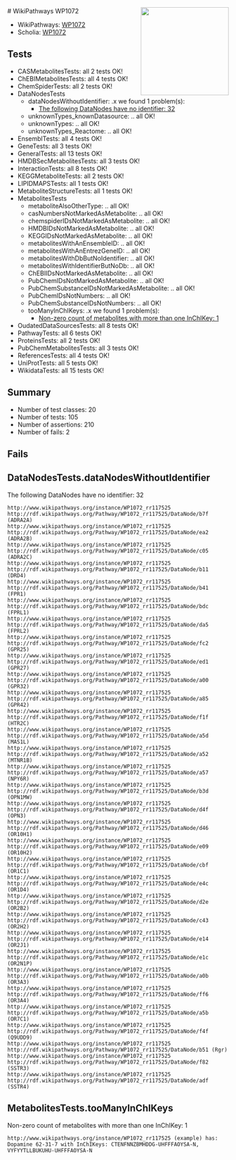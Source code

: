 <img style="float: right; width: 200px" src="https://upload.wikimedia.org/wikipedia/commons/thumb/8/83/Wplogo_with_text_500.png/640px-Wplogo_with_text_500.png" />
# WikiPathways WP1072

* WikiPathways: [WP1072](https://new.wikipathways.org/pathways/WP1072)
* Scholia: [WP1072](https://scholia.toolforge.org/wikipathways/WP1072)
## Tests
* CASMetabolitesTests: all 2 tests OK!
* ChEBIMetabolitesTests: all 4 tests OK!
* ChemSpiderTests: all 2 tests OK!
* DataNodesTests
    * dataNodesWithoutIdentifier: .x we found 1 problem(s):
        * [The following DataNodes have no identifier: 32](#8792c4d0)
    * unknownTypes_knownDatasource: .. all OK!
    * unknownTypes: .. all OK!
    * unknownTypes_Reactome: .. all OK!
* EnsemblTests: all 4 tests OK!
* GeneTests: all 3 tests OK!
* GeneralTests: all 13 tests OK!
* HMDBSecMetabolitesTests: all 3 tests OK!
* InteractionTests: all 8 tests OK!
* KEGGMetaboliteTests: all 2 tests OK!
* LIPIDMAPSTests: all 1 tests OK!
* MetaboliteStructureTests: all 1 tests OK!
* MetabolitesTests
    * metaboliteAlsoOtherType: .. all OK!
    * casNumbersNotMarkedAsMetabolite: .. all OK!
    * chemspiderIDsNotMarkedAsMetabolite: .. all OK!
    * HMDBIDsNotMarkedAsMetabolite: .. all OK!
    * KEGGIDsNotMarkedAsMetabolite: .. all OK!
    * metabolitesWithAnEnsembleID: .. all OK!
    * metabolitesWithAnEntrezGeneID: .. all OK!
    * metabolitesWithDbButNoIdentifier: .. all OK!
    * metabolitesWithIdentifierButNoDb: .. all OK!
    * ChEBIIDsNotMarkedAsMetabolite: .. all OK!
    * PubChemIDsNotMarkedAsMetabolite: .. all OK!
    * PubChemSubstanceIDsNotMarkedAsMetabolite: .. all OK!
    * PubChemIDsNotNumbers: .. all OK!
    * PubChemSubstanceIDsNotNumbers: .. all OK!
    * tooManyInChIKeys: .x we found 1 problem(s):
        * [Non-zero count of metabolites with more than one InChIKey: 1](#a4e4037e)
* OudatedDataSourcesTests: all 8 tests OK!
* PathwayTests: all 6 tests OK!
* ProteinsTests: all 2 tests OK!
* PubChemMetabolitesTests: all 3 tests OK!
* ReferencesTests: all 4 tests OK!
* UniProtTests: all 5 tests OK!
* WikidataTests: all 15 tests OK!


## Summary

* Number of test classes: 20
* Number of tests: 105
* Number of assertions: 210
* Number of fails: 2

## Fails

<a name="8792c4d0" />

## DataNodesTests.dataNodesWithoutIdentifier

The following DataNodes have no identifier: 32
```
http://www.wikipathways.org/instance/WP1072_rr117525 http://rdf.wikipathways.org/Pathway/WP1072_rr117525/DataNode/b7f (ADRA2A)
http://www.wikipathways.org/instance/WP1072_rr117525 http://rdf.wikipathways.org/Pathway/WP1072_rr117525/DataNode/ea2 (ADRA2B)
http://www.wikipathways.org/instance/WP1072_rr117525 http://rdf.wikipathways.org/Pathway/WP1072_rr117525/DataNode/c05 (ADRA2C)
http://www.wikipathways.org/instance/WP1072_rr117525 http://rdf.wikipathways.org/Pathway/WP1072_rr117525/DataNode/b11 (DRD4)
http://www.wikipathways.org/instance/WP1072_rr117525 http://rdf.wikipathways.org/Pathway/WP1072_rr117525/DataNode/b41 (FPR1)
http://www.wikipathways.org/instance/WP1072_rr117525 http://rdf.wikipathways.org/Pathway/WP1072_rr117525/DataNode/bdc (FPRL1)
http://www.wikipathways.org/instance/WP1072_rr117525 http://rdf.wikipathways.org/Pathway/WP1072_rr117525/DataNode/da5 (FPRL2)
http://www.wikipathways.org/instance/WP1072_rr117525 http://rdf.wikipathways.org/Pathway/WP1072_rr117525/DataNode/fc2 (GPR25)
http://www.wikipathways.org/instance/WP1072_rr117525 http://rdf.wikipathways.org/Pathway/WP1072_rr117525/DataNode/ed1 (GPR27)
http://www.wikipathways.org/instance/WP1072_rr117525 http://rdf.wikipathways.org/Pathway/WP1072_rr117525/DataNode/a00 (GPR32)
http://www.wikipathways.org/instance/WP1072_rr117525 http://rdf.wikipathways.org/Pathway/WP1072_rr117525/DataNode/a85 (GPR42)
http://www.wikipathways.org/instance/WP1072_rr117525 http://rdf.wikipathways.org/Pathway/WP1072_rr117525/DataNode/f1f (HTR2C)
http://www.wikipathways.org/instance/WP1072_rr117525 http://rdf.wikipathways.org/Pathway/WP1072_rr117525/DataNode/a5d (MAS1L)
http://www.wikipathways.org/instance/WP1072_rr117525 http://rdf.wikipathways.org/Pathway/WP1072_rr117525/DataNode/a52 (MTNR1B)
http://www.wikipathways.org/instance/WP1072_rr117525 http://rdf.wikipathways.org/Pathway/WP1072_rr117525/DataNode/a57 (NPY6R)
http://www.wikipathways.org/instance/WP1072_rr117525 http://rdf.wikipathways.org/Pathway/WP1072_rr117525/DataNode/b3d (OPN1MW)
http://www.wikipathways.org/instance/WP1072_rr117525 http://rdf.wikipathways.org/Pathway/WP1072_rr117525/DataNode/d4f (OPN3)
http://www.wikipathways.org/instance/WP1072_rr117525 http://rdf.wikipathways.org/Pathway/WP1072_rr117525/DataNode/d46 (OR10H1)
http://www.wikipathways.org/instance/WP1072_rr117525 http://rdf.wikipathways.org/Pathway/WP1072_rr117525/DataNode/e09 (OR10H2)
http://www.wikipathways.org/instance/WP1072_rr117525 http://rdf.wikipathways.org/Pathway/WP1072_rr117525/DataNode/cbf (OR1C1)
http://www.wikipathways.org/instance/WP1072_rr117525 http://rdf.wikipathways.org/Pathway/WP1072_rr117525/DataNode/e4c (OR1D4)
http://www.wikipathways.org/instance/WP1072_rr117525 http://rdf.wikipathways.org/Pathway/WP1072_rr117525/DataNode/d2e (OR2B2)
http://www.wikipathways.org/instance/WP1072_rr117525 http://rdf.wikipathways.org/Pathway/WP1072_rr117525/DataNode/c43 (OR2H2)
http://www.wikipathways.org/instance/WP1072_rr117525 http://rdf.wikipathways.org/Pathway/WP1072_rr117525/DataNode/e14 (OR2J1)
http://www.wikipathways.org/instance/WP1072_rr117525 http://rdf.wikipathways.org/Pathway/WP1072_rr117525/DataNode/e1c (OR2N1P)
http://www.wikipathways.org/instance/WP1072_rr117525 http://rdf.wikipathways.org/Pathway/WP1072_rr117525/DataNode/a0b (OR3A3)
http://www.wikipathways.org/instance/WP1072_rr117525 http://rdf.wikipathways.org/Pathway/WP1072_rr117525/DataNode/ff6 (OR3A4)
http://www.wikipathways.org/instance/WP1072_rr117525 http://rdf.wikipathways.org/Pathway/WP1072_rr117525/DataNode/a5b (OR7C1)
http://www.wikipathways.org/instance/WP1072_rr117525 http://rdf.wikipathways.org/Pathway/WP1072_rr117525/DataNode/f4f (Q9UDD9)
http://www.wikipathways.org/instance/WP1072_rr117525 http://rdf.wikipathways.org/Pathway/WP1072_rr117525/DataNode/b51 (Rgr)
http://www.wikipathways.org/instance/WP1072_rr117525 http://rdf.wikipathways.org/Pathway/WP1072_rr117525/DataNode/f82 (SSTR3)
http://www.wikipathways.org/instance/WP1072_rr117525 http://rdf.wikipathways.org/Pathway/WP1072_rr117525/DataNode/adf (SSTR4)
```

<a name="a4e4037e" />

## MetabolitesTests.tooManyInChIKeys

Non-zero count of metabolites with more than one InChIKey: 1
```
http://www.wikipathways.org/instance/WP1072_rr117525 (example) has: Dopamine 62-31-7 with InChIKeys: CTENFNNZBMHDDG-UHFFFAOYSA-N, VYFYYTLLBUKUHU-UHFFFAOYSA-N
```

